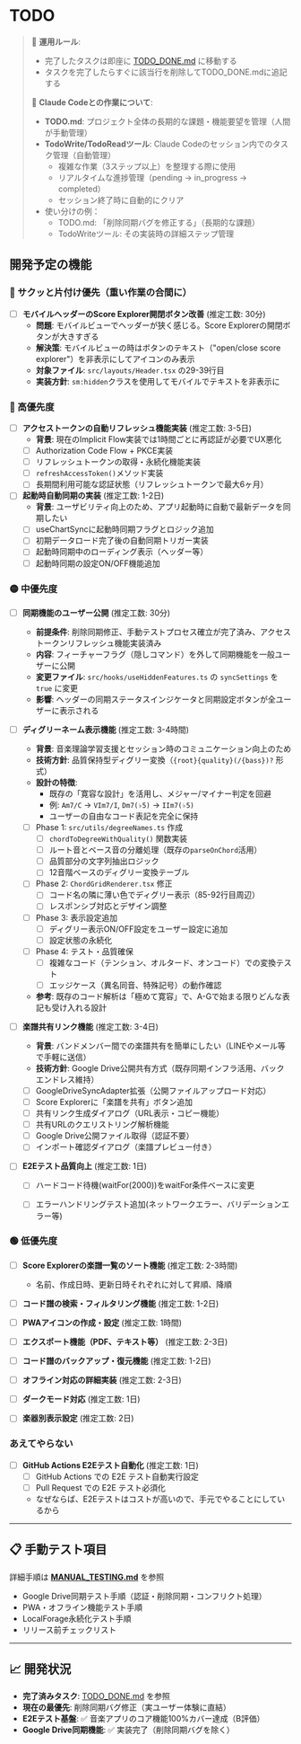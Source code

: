 # TODO

> 📝 **運用ルール**: 
> - 完了したタスクは即座に [TODO_DONE.md](./TODO_DONE.md) に移動する
> - タスクを完了したらすぐに該当行を削除してTODO_DONE.mdに追記する
> 
> 🤖 **Claude Codeとの作業について**:
> - **TODO.md**: プロジェクト全体の長期的な課題・機能要望を管理（人間が手動管理）
> - **TodoWrite/TodoReadツール**: Claude Codeのセッション内でのタスク管理（自動管理）
>   - 複雑な作業（3ステップ以上）を整理する際に使用
>   - リアルタイムな進捗管理（pending → in_progress → completed）
>   - セッション終了時に自動的にクリア
> - 使い分けの例：
>   - TODO.md: 「削除同期バグを修正する」（長期的な課題）
>   - TodoWriteツール: その実装時の詳細ステップ管理

## 開発予定の機能

### 🚀 サクッと片付け優先（重い作業の合間に）

- [ ] **モバイルヘッダーのScore Explorer開閉ボタン改善** (推定工数: 30分)
  - **問題**: モバイルビューでヘッダーが狭く感じる。Score Explorerの開閉ボタンが大きすぎる
  - **解決策**: モバイルビューの時はボタンのテキスト（"open/close score explorer"）を非表示にしてアイコンのみ表示
  - **対象ファイル**: `src/layouts/Header.tsx` の29-39行目
  - **実装方針**: `sm:hidden`クラスを使用してモバイルでテキストを非表示に


### 🔴 高優先度

- [ ] **アクセストークンの自動リフレッシュ機能実装** (推定工数: 3-5日)
  - **背景**: 現在のImplicit Flow実装では1時間ごとに再認証が必要でUX悪化
  - [ ] Authorization Code Flow + PKCE実装
  - [ ] リフレッシュトークンの取得・永続化機能実装
  - [ ] `refreshAccessToken()`メソッド実装
  - [ ] 長期間利用可能な認証状態（リフレッシュトークンで最大6ヶ月）

- [ ] **起動時自動同期の実装** (推定工数: 1-2日)
  - **背景**: ユーザビリティ向上のため、アプリ起動時に自動で最新データを同期したい
  - [ ] useChartSyncに起動時同期フラグとロジック追加
  - [ ] 初期データロード完了後の自動同期トリガー実装
  - [ ] 起動時同期中のローディング表示（ヘッダー等）
  - [ ] 起動時同期の設定ON/OFF機能追加

### 🟡 中優先度

- [ ] **同期機能のユーザー公開** (推定工数: 30分)
  - **前提条件**: 削除同期修正、手動テストプロセス確立が完了済み、アクセストークンリフレッシュ機能実装済み
  - **内容**: フィーチャーフラグ（隠しコマンド）を外して同期機能を一般ユーザーに公開
  - **変更ファイル**: `src/hooks/useHiddenFeatures.ts` の `syncSettings` を `true` に変更
  - **影響**: ヘッダーの同期ステータスインジケータと同期設定ボタンが全ユーザーに表示される

- [ ] **ディグリーネーム表示機能** (推定工数: 3-4時間)
  - **背景**: 音楽理論学習支援とセッション時のコミュニケーション向上のため
  - **技術方針**: 品質保持型ディグリー変換（`{root}{quality}(/{bass})?` 形式）
  - **設計の特徴**: 
    - 既存の「寛容な設計」を活用し、メジャー/マイナー判定を回避
    - 例: `Am7/C` → `VIm7/I`, `Dm7(♭5)` → `IIm7(♭5)`
    - ユーザーの自由なコード表記を完全に保持
  - [ ] Phase 1: `src/utils/degreeNames.ts` 作成
    - [ ] `chordToDegreeWithQuality()` 関数実装
    - [ ] ルート音とベース音の分離処理（既存の`parseOnChord`活用）
    - [ ] 品質部分の文字列抽出ロジック
    - [ ] 12音階ベースのディグリー変換テーブル
  - [ ] Phase 2: `ChordGridRenderer.tsx` 修正
    - [ ] コード名の隣に薄い色でディグリー表示（85-92行目周辺）
    - [ ] レスポンシブ対応とデザイン調整
  - [ ] Phase 3: 表示設定追加
    - [ ] ディグリー表示ON/OFF設定をユーザー設定に追加
    - [ ] 設定状態の永続化
  - [ ] Phase 4: テスト・品質確保
    - [ ] 複雑なコード（テンション、オルタード、オンコード）での変換テスト
    - [ ] エッジケース（異名同音、特殊記号）の動作確認
  - **参考**: 既存のコード解析は「極めて寛容」で、A-Gで始まる限りどんな表記も受け入れる設計

- [ ] **楽譜共有リンク機能** (推定工数: 3-4日)
  - **背景**: バンドメンバー間での楽譜共有を簡単にしたい（LINEやメール等で手軽に送信）
  - **技術方針**: Google Drive公開共有方式（既存同期インフラ活用、バックエンドレス維持）
  - [ ] GoogleDriveSyncAdapter拡張（公開ファイルアップロード対応）
  - [ ] Score Explorerに「楽譜を共有」ボタン追加
  - [ ] 共有リンク生成ダイアログ（URL表示・コピー機能）
  - [ ] 共有URLのクエリストリング解析機能
  - [ ] Google Drive公開ファイル取得（認証不要）
  - [ ] インポート確認ダイアログ（楽譜プレビュー付き）

- [ ] **E2Eテスト品質向上** (推定工数: 1日)
  - [ ] ハードコード待機(waitFor(2000))をwaitFor条件ベースに変更
  - [ ] エラーハンドリングテスト追加(ネットワークエラー、バリデーションエラー等)


### 🟢 低優先度

- [ ] **Score Explorerの楽譜一覧のソート機能** (推定工数: 2-3時間)
  - 名前、作成日時、更新日時それぞれに対して昇順、降順
- [ ] **コード譜の検索・フィルタリング機能** (推定工数: 1-2日)
- [ ] **PWAアイコンの作成・設定** (推定工数: 1時間)
- [ ] **エクスポート機能（PDF、テキスト等）** (推定工数: 2-3日)
- [ ] **コード譜のバックアップ・復元機能** (推定工数: 1-2日)
- [ ] **オフライン対応の詳細実装** (推定工数: 2-3日)
- [ ] **ダークモード対応** (推定工数: 1日)
- [ ] **楽器別表示設定** (推定工数: 2日)


### あえてやらない
- [ ] **GitHub Actions E2Eテスト自動化** (推定工数: 1日)
  - [ ] GitHub Actions での E2E テスト自動実行設定
  - [ ] Pull Request での E2E テスト必須化
  - なぜならば、E2Eテストはコストが高いので、手元でやることにしているから


---

## 📋 手動テスト項目

詳細手順は **[MANUAL_TESTING.md](./MANUAL_TESTING.md)** を参照
- Google Drive同期テスト手順（認証・削除同期・コンフリクト処理）
- PWA・オフライン機能テスト手順
- LocalForage永続化テスト手順
- リリース前チェックリスト

---

## 📈 開発状況

- **完了済みタスク**: [TODO_DONE.md](./TODO_DONE.md) を参照
- **現在の最優先**: 削除同期バグ修正（実ユーザー体験に直結）
- **E2Eテスト基盤**: ✅ 音楽アプリのコア機能100%カバー達成（B評価）
- **Google Drive同期機能**: ✅ 実装完了（削除同期バグを除く）